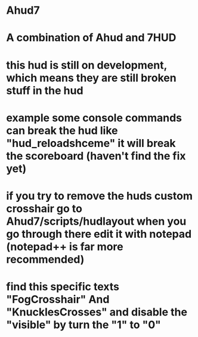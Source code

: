 # Ahud7
# A combination of Ahud and 7HUD
# this hud is still on development, which means they are still broken stuff in the hud
# example some console commands can break the hud like "hud_reloadshceme" it will break the scoreboard (haven't find the fix yet)

# if you try to remove the huds custom crosshair go to Ahud7/scripts/hudlayout when you go through there edit it with notepad (notepad++ is far more recommended)
# find this specific texts "FogCrosshair" And "KnucklesCrosses" and disable the "visible" by turn the "1" to "0"
